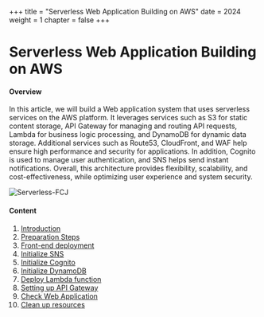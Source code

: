 +++
title = "Serverless Web Application Building on AWS"
date = 2024
weight = 1
chapter = false
+++

# Serverless Web Application Building on AWS

#### Overview

In this article, we will build a Web application system that uses serverless services on the AWS platform. It leverages services such as S3 for static content storage, API Gateway for managing and routing API requests, Lambda for business logic processing, and DynamoDB for dynamic data storage. Additional services such as Route53, CloudFront, and WAF help ensure high performance and security for applications. In addition, Cognito is used to manage user authentication, and SNS helps send instant notifications. Overall, this architecture provides flexibility, scalability, and cost-effectiveness, while optimizing user experience and system security.

![Serverless-FCJ](/images/1/Serverles.png?width=90pc)

#### Content

1. [Introduction](1-introduction)
2. [Preparation Steps](2-preparation)
3. [Front-end deployment](3-deployment-frontend)
4. [Initialize SNS](4-sns)
5. [Initialize Cognito](5-cognito)
6. [Initialize DynamoDB](6-dynamodb)
7. [Deploy Lambda function](7-lambda-function)
8. [Setting up API Gateway](8-api-gateway)
9. [Check Web Application](9-test-webapp)
10. [Clean up resources](10-clean-resource)
